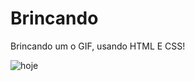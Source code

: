 # Brincando
 Brincando um o GIF, usando HTML E CSS!
 
 ![hoje](https://user-images.githubusercontent.com/88461178/170882352-7e0ca3be-2bcd-44c7-83e7-0346d65f18d1.JPG)

